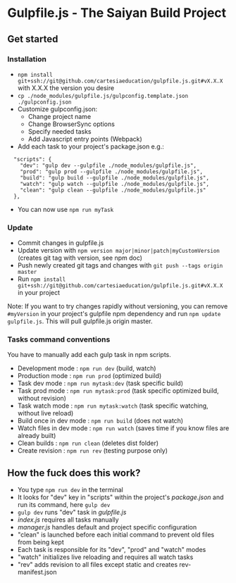 # Gulpfile.js - The Saiyan Build Project

## Get started

### Installation

- `npm install git+ssh://git@github.com/cartesiaeducation/gulpfile.js.git#vX.X.X` with X.X.X the version you desire
- `cp ./node_modules/gulpfile.js/gulpconfig.template.json ./gulpconfig.json`
- Customize gulpconfig.json:
    - Change project name
    - Change BrowserSync options
    - Specify needed tasks
    - Add Javascript entry points (Webpack)
- Add each task to your project's package.json e.g.:
```
  "scripts": {
    "dev": "gulp dev --gulpfile ./node_modules/gulpfile.js",
    "prod": "gulp prod --gulpfile ./node_modules/gulpfile.js",
    "build": "gulp build --gulpfile ./node_modules/gulpfile.js",
    "watch": "gulp watch --gulpfile ./node_modules/gulpfile.js",
    "clean": "gulp clean --gulpfile ./node_modules/gulpfile.js"
  },
```
- You can now use `npm run myTask`

### Update
- Commit changes in gulpfile.js
- Update version with `npm version major|minor|patch|myCustomVersion` (creates git tag with version, see npm doc)
- Push newly created git tags and changes with `git push --tags origin master`
- Run `npm install git+ssh://git@github.com/cartesiaeducation/gulpfile.js.git#vX.X.X` in your project

Note:
If you want to try changes rapidly without versioning, you can remove `#myVersion` in your project's gulpfile npm dependency and run `npm update gulpfile.js`. This will pull gulpfile.js origin master.

### Tasks command conventions
You have to manually add each gulp task in npm scripts.

- Development mode : `npm run dev` (build, watch)
- Production mode : `npm run prod` (optimized build)
- Task dev mode : `npm run mytask:dev` (task specific build)
- Task prod mode : `npm run mytask:prod` (task specific optimized build, without revision)
- Task watch mode : `npm run mytask:watch` (task specific watching, without live reload)
- Build once in dev mode : `npm run build` (does not watch)
- Watch files in dev mode : `npm run watch` (saves time if you know files are already built)
- Clean builds : `npm run clean` (deletes dist folder)
- Create revision : `npm run rev` (testing purpose only)

## How the fuck does this work?

- You type `npm run dev` in the terminal
- It looks for "dev" key in "scripts" within the project's *package.json* and run its command, here `gulp dev`
- `gulp dev` runs "dev" task in *gulpfile.js*
- *index.js* requires all tasks manually
- *manager.js* handles default and project specific configuration
- "clean" is launched before each initial command to prevent old files from being kept
- Each task is responsible for its "dev", "prod" and "watch" modes
- "watch" initializes live reloading and requires all watch tasks
- "rev" adds revision to all files except static and creates rev-manifest.json
 